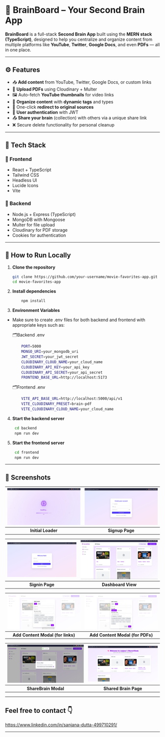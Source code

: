 # 🧠 BrainBoard – Your Second Brain App

**BrainBoard** is a full-stack **Second Brain App** built using the **MERN stack (TypeScript)**, designed to help you centralize and organize content from multiple platforms like **YouTube**, **Twitter**, **Google Docs**, and even **PDFs** — all in one place.

---

## ⚙️ Features

- 📥 **Add content** from YouTube, Twitter, Google Docs, or custom links
- 📄 **Upload PDFs** using Cloudinary + Multer
- 🖼️ Auto-fetch **YouTube thumbnails** for video links
- 🧠 **Organize content** with **dynamic tags** and types
- 🔗 One-click **redirect to original sources**
- 🔐 **User authentication** with JWT
- 📤 **Share your brain** (collection) with others via a unique share link
- ❌ Secure delete functionality for personal cleanup

---

## 🧪 Tech Stack

### 🧩 Frontend

- React + TypeScript
- Tailwind CSS
- Headless UI
- Lucide Icons
- Vite

### 🧠 Backend

- Node.js + Express (TypeScript)
- MongoDB with Mongoose
- Multer for file upload
- Cloudinary for PDF storage
- Cookies for authentication

---

## 🚀 How to Run Locally

1. **Clone the repository**

   ```bash
   git clone https://github.com/your-username/movie-favorites-app.git
   cd movie-favorites-app

   ```

2. **Install dependencies**
    ```bash
        npm install

    ```

3. **Environment Variables**

- Make sure to create .env files for both backend and frontend with appropriate keys such as:

    🗂️Backend .env
    ```bash
        PORT=5000
        MONGO_URI=your_mongodb_uri
        JWT_SECRET=your_jwt_secret
        CLOUDINARY_CLOUD_NAME=your_cloud_name
        CLOUDINARY_API_KEY=your_api_key
        CLOUDINARY_API_SECRET=your_api_secret
        FRONTEND_BASE_URL=http://localhost:5173
    ```
    🗂️Frontend .env
    ```bash
        VITE_API_BASE_URL=http://localhost:5000/api/v1
        VITE_CLOUDINARY_PRESET=brain-pdf
        VITE_CLOUDINARY_CLOUD_NAME=your_cloud_name
    ```

4. **Start the backend server**
   ```bash
    cd backend
    npm run dev

   ```

5. **Start the frontend server**
   ```bash
    cd frontend
    npm run dev

   ```
---

## 📸 Screenshots

| ![Initial Loader](screenshots-brain-app/splash-screen.jpg) | ![Signup Page](screenshots-brain-app/signup-page.jpg) |
|:--:|:--:|
| **Initial Loader** | **Signup Page** |

| ![Signin Page](screenshots-brain-app/signin-page.jpg) | ![Dashboard View](screenshots-brain-app/home-page.jpg) |
|:--:|:--:|
| **Signin Page** | **Dashboard View** |

| ![Add Link Modal](screenshots-brain-app/addContentModal-for-links.jpg) | ![Add PDF Modal](screenshots-brain-app/addContentModal-for-pdfs.jpg) |
|:--:|:--:|
| **Add Content Modal (for links)** | **Add Content Modal (for PDFs)** |

| ![Share Modal](screenshots-brain-app/sharedModal.png) | ![Shared Brain Page](screenshots-brain-app/shared-brain-page.png) |
|:--:|:--:|
| **ShareBrain Modal** | **Shared Brain Page** |

---

## Feel free to contact 👇
https://www.linkedin.com/in/sanjana-dutta-499710291/

---
